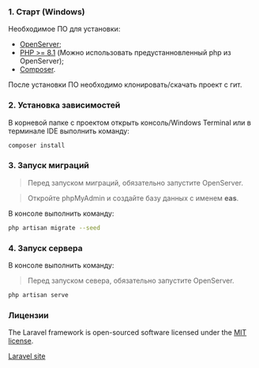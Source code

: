 ### 1. Старт (Windows)

Необходимое ПО для установки:

- [OpenServer](https://ospanel.io/download/);
- [PHP >= 8.1](https://www.php.net/downloads.php) (Можно использовать предустанновленный php из OpenServer);
- [Composer](https://getcomposer.org/download).

После установки ПО необходимо клонировать/скачать проект с гит.

### 2. Установка зависимостей

В корневой папке с проектом открыть консоль/Windows Terminal или в терминале IDE выполнить команду:
```bash
composer install
```

### 3. Запуск миграций

> Перед запуском миграций, обязательно запустите OpenServer.

> Откройте phpMyAdmin и создайте базу данных с именем **eas**.

В консоле выполнить команду:

```bash
php artisan migrate --seed
```

### 4. Запуск сервера

В консоле выполнить команду:

> Перед запуском севера, обязательно запустите OpenServer.

```bash
php artisan serve
```

### Лицензии

The Laravel framework is open-sourced software licensed under the [MIT license](https://opensource.org/licenses/MIT). 

[Laravel site](https://laravel.com/docs)

